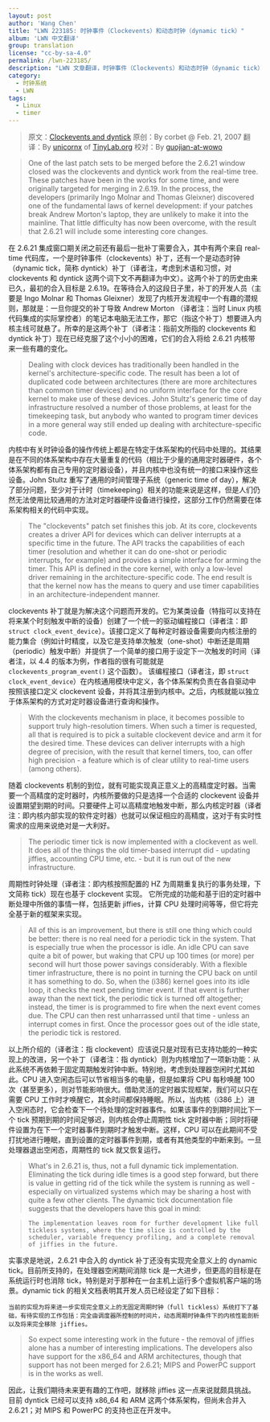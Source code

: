 ```yaml
---
layout: post
author: 'Wang Chen'
title: "LWN 223185: 时钟事件（Clockevents）和动态时钟（dynamic tick）"
album: 'LWN 中文翻译'
group: translation
license: "cc-by-sa-4.0"
permalink: /lwn-223185/
description: "LWN 文章翻译，时钟事件（Clockevents）和动态时钟（dynamic tick）"
category:
  - 时钟系统
  - LWN
tags:
  - Linux
  - timer
---
```


> 原文：[Clockevents and dyntick](https://lwn.net/Articles/223185/)
> 原创：By corbet @ Feb. 21, 2007
> 翻译：By [unicornx](https://github.com/unicornx) of [TinyLab.org][1]
> 校对：By [guojian-at-wowo](https://github.com/guojian-at-wowo)

> One of the last patch sets to be merged before the 2.6.21 window closed was the clockevents and dyntick work from the real-time tree. These patches have been in the works for some time, and were originally targeted for merging in 2.6.19. In the process, the developers (primarily Ingo Molnar and Thomas Gleixner) discovered one of the fundamental laws of kernel development: if your patches break Andrew Morton's laptop, they are unlikely to make it into the mainline. That little difficulty has now been overcome, with the result that 2.6.21 will include some interesting core changes.

在 2.6.21 集成窗口期关闭之前还有最后一批补丁需要合入，其中有两个来自 real-time 代码库，一个是时钟事件（clockevents）补丁，还有一个是动态时钟（dynamic tick，简称 dyntick）补丁（译者注，考虑到术语和习惯，对 clockevents 和 dyntick 这两个词下文不再翻译为中文）。这两个补丁的历史由来已久，最初的合入目标是 2.6.19。在等待合入的这段日子里，补丁的开发人员（主要是 Ingo Molnar 和 Thomas Gleixner）发现了内核开发流程中一个有趣的潜规则，那就是：一旦你提交的补丁导致 Andrew Morton （译者注：当时 Linux 内核代码集成的实际掌控者）的笔记本电脑无法工作，那它（指这个补丁）想要进入内核主线可就悬了。所幸的是这两个补丁（译者注：指前文所指的 clockevents 和 dyntick 补丁）现在已经克服了这个小小的困难，它们的合入将给 2.6.21 内核带来一些有趣的变化。

> Dealing with clock devices has traditionally been handled in the kernel's architecture-specific code. The result has been a lot of duplicated code between architectures (there are more architectures than common timer devices) and no uniform interface for the core kernel to make use of these devices. John Stultz's generic time of day infrastructure resolved a number of those problems, at least for the timekeeping task, but anybody who wanted to program timer devices in a more general way still ended up dealing with architecture-specific code.

内核中有关时钟设备的操作传统上都是在特定于体系架构的代码中处理的。其结果是在不同的体系架构中存在大量重复的代码（相比于少量的通用定时器硬件，各个体系架构都有自己专用的定时器设备），并且内核中也没有统一的接口来操作这些设备。John Stultz 重写了通用的时间管理子系统（generic time of day），解决了部分问题，至少对于计时（timekeeping）相关的功能来说是这样，但是人们仍然无法使用比较通用的方法对定时器硬件设备进行操控，这部分工作仍然需要在体系架构相关的代码中实现。

> The "clockevents" patch set finishes this job. At its core, clockevents creates a driver API for devices which can deliver interrupts at a specific time in the future. The API tracks the capabilities of each timer (resolution and whether it can do one-shot or periodic interrupts, for example) and provides a simple interface for arming the timer. This API is defined in the core kernel, with only a low-level driver remaining in the architecture-specific code. The end result is that the kernel now has the means to query and use timer capabilities in an architecture-independent manner.

clockevents 补丁就是为解决这个问题而开发的。它为某类设备（特指可以支持在将来某个时刻触发中断的设备）创建了一个统一的驱动编程接口（译者注：即 `struct clock_event_device`）。该接口定义了每种定时器设备需要向内核注册的能力集合（例如计时精度，以及它是支持单次触发（one-shot）中断还是周期（periodic）触发中断）并提供了一个简单的接口用于设定下一次触发的时间（译者注，以 4.4 的版本为例，作者指的很有可能就是 `clockevents_program_event()` 这个函数）。 该编程接口（译者注，即 `struct clock_event_device`）在内核通用模块中定义，各个体系架构负责在各自驱动中按照该接口定义 clockevent 设备，并将其注册到内核中。之后，内核就能以独立于体系架构的方式对定时器设备进行查询和操作。

> With the clockevents mechanism in place, it becomes possible to support truly high-resolution timers. When such a timer is requested, all that is required is to pick a suitable clockevent device and arm it for the desired time. These devices can deliver interrupts with a high degree of precision, with the result that kernel timers, too, can offer high precision - a feature which is of clear utility to real-time users (among others).

随着 clockevents 机制的到位，就有可能实现真正意义上的高精度定时器。当需要一个高精度的定时器时，内核所要做的只是选择一个合适的 clockevent 设备并设置期望到期的时间。只要硬件上可以高精度地触发中断，那么内核定时器（译者注：即内核内部实现的软件定时器）也就可以保证相应的高精度，这对于有实时性需求的应用来说绝对是一大利好。

> The periodic timer tick is now implemented with a clockevent as well. It does all of the things the old timer-based interrupt did - updating jiffies, accounting CPU time, etc. - but it is run out of the new infrastructure.

周期性时钟处理（译者注：即内核按照配置的 HZ 为周期重复执行的事务处理，下文简称 tick）现在也基于 clockevent 实现。 它所完成的功能和基于旧的定时器中断处理中所做的事情一样，包括更新 jiffies，计算 CPU 处理时间等等，但它将完全基于新的框架来实现。

> All of this is an improvement, but there is still one thing which could be better: there is no real need for a periodic tick in the system. That is especially true when the processor is idle. An idle CPU can save quite a bit of power, but waking that CPU up 100 times (or more) per second will hurt those power savings considerably. With a flexible timer infrastructure, there is no point in turning the CPU back on until it has something to do. So, when the (i386) kernel goes into its idle loop, it checks the next pending timer event. If that event is further away than the next tick, the periodic tick is turned off altogether; instead, the timer is is programmed to fire when the next event comes due. The CPU can then rest unharrassed until that time - unless an interrupt comes in first. Once the processor goes out of the idle state, the periodic tick is restored.

以上所介绍的（译者注：指 clockevent）应该说只是对现有已支持功能的一种实现上的改进，另一个补丁（译者注：指 dyntick）则为内核增加了一项新功能：从此系统不再依赖于固定周期触发时钟中断。特别地，考虑到处理器空闲时尤其如此。CPU 进入空闲态后可以节省相当多的电量，但是如果将 CPU 每秒唤醒 100 次（甚至更多），则对节能影响很大。借助灵活的定时器实现框架，我们可以只在需要 CPU 工作时才唤醒它，其余时间都保持睡眠。所以，当内核（i386 上）进入空闲态时，它会检查下一个待处理的定时器事件。如果该事件的到期时间比下一个 tick 预期到期的时间足够迟，则内核会停止周期性 tick 定时器中断；同时将硬件设置为在下一个定时器事件到期时才触发中断。这样，CPU 可以在此期间不受打扰地进行睡眠，直到设置的定时器事件到期，或者有其他类型的中断来到。一旦处理器退出空闲态，周期性的 tick 就又恢复运行。

> What's in 2.6.21 is, thus, not a full dynamic tick implementation. Eliminating the tick during idle times is a good step forward, but there is value in getting rid of the tick while the system is running as well - especially on virtualized systems which may be sharing a host with quite a few other clients. The dynamic tick documentation file suggests that the developers have this goal in mind:

>     The implementation leaves room for further development like full tickless systems, where the time slice is controlled by the scheduler, variable frequency profiling, and a complete removal of jiffies in the future.

实事求是地说，2.6.21 中合入的 dyntick 补丁还没有实现完全意义上的 dynamic tick。目前所支持的，在处理器空闲期间消除 tick 是一大进步，但更高的目标是在系统运行时也消除 tick，特别是对于那种在一台主机上运行多个虚拟机客户端的场景。dynamic tick 的相关文档表明其开发人员已经设定了如下目标：

    当前的实现为将来进一步实现完全意义上的无固定周期时钟（full tickless）系统打下了基础，有待实现的工作包括：完全由调度器所控制的时间片，动态周期时钟条件下的内核性能剖析以及将来完全移除 jiffies。

> So expect some interesting work in the future - the removal of jiffies alone has a number of interesting implications. The developers also have support for the x86_64 and ARM architectures, though that support has not been merged for 2.6.21; MIPS and PowerPC support is in the works as well.

因此，让我们期待未来更有趣的工作吧，就移除 jiffies 这一点来说就颇具挑战。目前 dyntick 已经可以支持 x86_64 和 ARM 这两个体系架构，但尚未合并入 2.6.21；对 MIPS 和 PowerPC 的支持也正在开发中。

[1]: https://tinylab.org
